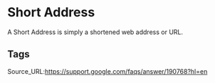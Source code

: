 # Short Address
A Short Address is simply a shortened web address or URL.
## Tags
Source_URL:https://support.google.com/faqs/answer/190768?hl=en
